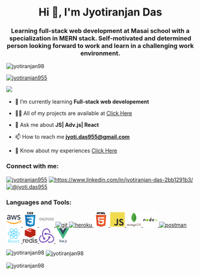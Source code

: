 <h1 align="center">Hi 👋, I'm Jyotiranjan Das</h1>
<h3 align="center">Learning full-stack web development at Masai school with a specialization in MERN stack. Self-motivated and determined person looking forward to work and learn in a challenging work environment.</h3>

<p align="left"> <img src="https://komarev.com/ghpvc/?username=jyotiranjan98&label=Profile%20views&color=0e75b6&style=flat" alt="jyotiranjan98" /> </p>

<p align="left"> <a href="https://twitter.com/jyotiranjan955" target="blank"><img src="https://img.shields.io/twitter/follow/jyotiranjan955?logo=twitter&style=for-the-badge" alt="jyotiranjan955" /></a> </p>

<img src="https://camo.githubusercontent.com/f55fd995bda4de4dbb97793b9e0234ad214700505a10ca53939486f627b6c428/68747470733a2f2f6d65646961332e67697068792e636f6d2f6d656469612f7167515567674143335066763638377150432f3230302e776562703f6369643d656366303565343730656963683869737772613871743636736734693832773434376e65373573627033677276676e6c267269643d3230302e776562702663743d67"/>

- 🌱 I’m currently learning **Full-stack web developement**

- 👨‍💻 All of my projects are available at <a href="https://my-portfolio-jyotiranjan.vercel.app/" target="blank">Click Here</a>

- 💬 Ask me about **JS| Adv.js| React**

- 📫 How to reach me **jyoti.das955@gmail.com**

- 📄 Know about my experiences <a href="https://drive.google.com/file/d/1yRATnmZ6B-4SHhMGeFct4ry2YDOfiZOa/view?usp=sharing" target="blank">Click Here</a>

<h3 align="left">Connect with me:</h3>
<p align="left">
<a href="https://twitter.com/jyotiranjan955" target="blank"><img align="center" src="https://raw.githubusercontent.com/rahuldkjain/github-profile-readme-generator/master/src/images/icons/Social/twitter.svg" alt="jyotiranjan955" height="30" width="40" /></a>
<a href="https://linkedin.com/in/https://www.linkedin.com/in/jyotiranjan-das-2bb1291b3/" target="blank"><img align="center" src="https://raw.githubusercontent.com/rahuldkjain/github-profile-readme-generator/master/src/images/icons/Social/linked-in-alt.svg" alt="https://www.linkedin.com/in/jyotiranjan-das-2bb1291b3/" height="30" width="40" /></a>
<a href="https://medium.com/@jyoti.das955" target="blank"><img align="center" src="https://raw.githubusercontent.com/rahuldkjain/github-profile-readme-generator/master/src/images/icons/Social/medium.svg" alt="@jyoti.das955" height="30" width="40" /></a>
</p>

<h3 align="left">Languages and Tools:</h3>
<p align="left"> <a href="https://aws.amazon.com" target="_blank" rel="noreferrer"> <img src="https://raw.githubusercontent.com/devicons/devicon/master/icons/amazonwebservices/amazonwebservices-original-wordmark.svg" alt="aws" width="40" height="40"/> </a> <a href="https://www.w3schools.com/css/" target="_blank" rel="noreferrer"> <img src="https://raw.githubusercontent.com/devicons/devicon/master/icons/css3/css3-original-wordmark.svg" alt="css3" width="40" height="40"/> </a> <a href="https://expressjs.com" target="_blank" rel="noreferrer"> <img src="https://raw.githubusercontent.com/devicons/devicon/master/icons/express/express-original-wordmark.svg" alt="express" width="40" height="40"/> </a> <a href="https://git-scm.com/" target="_blank" rel="noreferrer"> <img src="https://www.vectorlogo.zone/logos/git-scm/git-scm-icon.svg" alt="git" width="40" height="40"/> </a> <a href="https://heroku.com" target="_blank" rel="noreferrer"> <img src="https://www.vectorlogo.zone/logos/heroku/heroku-icon.svg" alt="heroku" width="40" height="40"/> </a> <a href="https://www.w3.org/html/" target="_blank" rel="noreferrer"> <img src="https://raw.githubusercontent.com/devicons/devicon/master/icons/html5/html5-original-wordmark.svg" alt="html5" width="40" height="40"/> </a> <a href="https://developer.mozilla.org/en-US/docs/Web/JavaScript" target="_blank" rel="noreferrer"> <img src="https://raw.githubusercontent.com/devicons/devicon/master/icons/javascript/javascript-original.svg" alt="javascript" width="40" height="40"/> </a> <a href="https://www.mongodb.com/" target="_blank" rel="noreferrer"> <img src="https://raw.githubusercontent.com/devicons/devicon/master/icons/mongodb/mongodb-original-wordmark.svg" alt="mongodb" width="40" height="40"/> </a> <a href="https://nodejs.org" target="_blank" rel="noreferrer"> <img src="https://raw.githubusercontent.com/devicons/devicon/master/icons/nodejs/nodejs-original-wordmark.svg" alt="nodejs" width="40" height="40"/> </a> <a href="https://postman.com" target="_blank" rel="noreferrer"> <img src="https://www.vectorlogo.zone/logos/getpostman/getpostman-icon.svg" alt="postman" width="40" height="40"/> </a> <a href="https://reactjs.org/" target="_blank" rel="noreferrer"> <img src="https://raw.githubusercontent.com/devicons/devicon/master/icons/react/react-original-wordmark.svg" alt="react" width="40" height="40"/> </a> <a href="https://redis.io" target="_blank" rel="noreferrer"> <img src="https://raw.githubusercontent.com/devicons/devicon/master/icons/redis/redis-original-wordmark.svg" alt="redis" width="40" height="40"/> </a> <a href="https://redux.js.org" target="_blank" rel="noreferrer"> <img src="https://raw.githubusercontent.com/devicons/devicon/master/icons/redux/redux-original.svg" alt="redux" width="40" height="40"/> </a> <a href="https://vuejs.org/" target="_blank" rel="noreferrer"> <img src="https://raw.githubusercontent.com/devicons/devicon/master/icons/vuejs/vuejs-original-wordmark.svg" alt="vuejs" width="40" height="40"/> </a> </p>

<p><img align="left" src="https://github-readme-stats.vercel.app/api/top-langs?username=jyotiranjan98&show_icons=true&locale=en&layout=compact" alt="jyotiranjan98" /></p>

<p>&nbsp;<img align="center" src="https://github-readme-stats.vercel.app/api?username=jyotiranjan98&show_icons=true&locale=en" alt="jyotiranjan98" /></p>

<p><img align="center" src="https://github-readme-streak-stats.herokuapp.com/?user=jyotiranjan98&" alt="jyotiranjan98" /></p>
